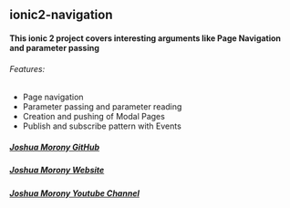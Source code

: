 ## ionic2-navigation
#### This ionic 2 project covers interesting arguments like Page Navigation and parameter passing
###### Features:
- Page navigation
- Parameter passing and parameter reading
- Creation and pushing of Modal Pages
- Publish and subscribe pattern with Events

##### [Joshua Morony GitHub](https://github.com/joshuamorony)
##### [Joshua Morony Website](https://github.com/joshuamorony)
##### [Joshua Morony Youtube Channel](https://www.youtube.com/channel/UCbVZdLngJH6KOJvpAOO3qTw)


